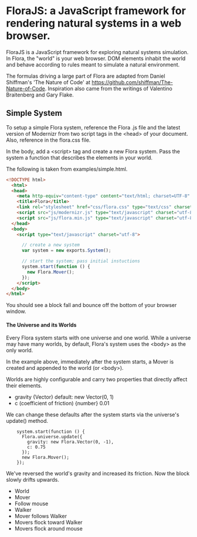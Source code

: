 # FloraJS: a JavaScript framework for rendering natural systems in a web browser.

FloraJS is a JavaScript framework for exploring natural systems simulation. In Flora, the "world" is your web browser. DOM elements inhabit the world and behave according to rules meant to simulate a natural environment.

The formulas driving a large part of Flora are adapted from Daniel Shiffman's 'The Nature of Code' at https://github.com/shiffman/The-Nature-of-Code. Inspiration also came from the writings of Valentino Braitenberg and Gary Flake.

## Simple System

To setup a simple Flora system, reference the Flora .js file and the latest version of Modernizr from two script tags in the &lt;head&gt; of your document. Also, reference in the flora.css file.

In the body, add a &lt;script&gt; tag and create a new Flora system. Pass the system a function that describes the elements in your world.

The following is taken from examples/simple.html.

```html
<!DOCTYPE html>
  <html>
  <head>
    <meta http-equiv="content-type" content="text/html; charset=UTF-8" />
    <title>Flora</title>
    <link rel="stylesheet" href="css/flora.css" type="text/css" charset="utf-8">
    <script src="js/modernizr.js" type="text/javascript" charset="utf-8"></script>
    <script src="js/flora.min.js" type="text/javascript" charset="utf-8"></script>
  </head>
  <body>
    <script type="text/javascript" charset="utf-8">

      // create a new system
      var system = new exports.System();

      // start the system; pass initial instuctions
      system.start(function () {
        new Flora.Mover();
      });
    </script>
  </body>
</html>
```

You should see a block fall and bounce off the bottom of your browser window.

#### The Universe and its Worlds

Every Flora system starts with one universe and one world. While a universe may have many worlds, by default, Flora's system uses the &lt;body&gt; as the only world.

In the example above, immediately after the system starts, a Mover is created and appended to the world (or &lt;body&gt;).

Worlds are highly configurable and carry two properties that directly affect their elements.

* gravity {Vector} default: new Vector(0, 1)
* c (coefficient of friction) {number} 0.01

We can change these defaults after the system starts via the universe's update() method.

        system.start(function () {
          Flora.universe.update({
            gravity: new Flora.Vector(0, -1),
            c: 0.75
          });
          new Flora.Mover();
        });

We've reversed the world's gravity and increased its friction. Now the block slowly drifts upwards.

- World
- Mover
- Follow mouse
- Walker
- Mover follows Walker
- Movers flock toward Walker
- Movers flock around mouse


